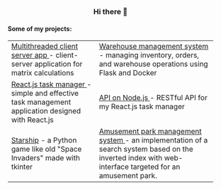 <div align="center" style="padding: 20px;">
    <h3>Hi there 👋
    <h4 align="left">Some of my projects:</h4>
    <table align="center">
        <tr>
            <td><a href="https://github.com/Neamen1/Multithread-client-server"> Multithreaded client server app </a> - client-server application for matrix calculations</td>
            <td><a href="https://github.com/Neamen1/Warehouse-management-system"> Warehouse management system</a> - managing inventory, orders, and warehouse operations using Flask and Docker</td>
        </tr>
        <tr>
            <td><a href="https://github.com/Neamen1/React-task-manager"> React.js task manager </a> - simple and effective task management application designed with React.js </td>
            <td><a href="https://github.com/Neamen1/Node-api-task-man"> API on Node.js </a> - RESTful API for my React.js task manager </td>
        </tr>
        <tr>
            <td><a href="https://github.com/Neamen1/PythonGameStarship"> Starship</a> - a Python game like old "Space Invaders" made with tkinter </td>
            <td><a <a href="https://github.com/Neamen1/Amusement-park-management-system"> Amusement park management system </a> - an implementation of a search system based on the inverted index with web-interface targeted for an amusement park.
        </tr>
    </table>
</div>
